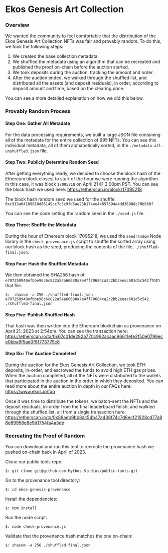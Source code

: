 
# Ekos Genesis Art Collection

### Overview
We wanted the community to feel comfortable that the distribution of the Ekos Genesis Art Collection NFTs was fair and provably random.  To do this, we took the following steps:

1) We created the base collection metadata.
2) We shuffled the metadata using an algorithm that can be recreated and published the proof on-chain before the auction started.
3) We took deposits during the auction, tracking the amount and order.
4) After the auction ended, we walked through the shuffled list, and distributed all the assets (and deposit residuals), in order, according to deposit amount and time, based on the clearing price.

You can see a more detailed explanation on how we did this below.

### Provably Random Process

#### Step One:  Gather All Metadata
For the data processing requirements, we built a large JSON file containing all of the metadata for the entire collection of 995 NFTs.  You can see this individual metadata, all of them alphabetically sorted, in the `./metadata-all-unshuffled.json` file.

#### Step Two:  Publicly Determine Random Seed
After getting everything ready, we decided to choose the block hash of the Ethereum block closest to start of the hour we were running the algorithm.  In this case, it was block `17095218` on April 21 @ 2:00pm PST.  You can see the block hash we used here:  https://etherscan.io/block/17095218

The block hash random seed we used for the shuffle:  `0xc913a04189010d86149cc7c5c9fd5ae23b174ee44857594a4dd3698dc70b560f`

You can see the code setting the random seed in the `./seed.js` file.

#### Step Three:  Shuffle the Metadata
During the hour of Ethereum block 17095218, we used the `seedrandom` Node library in the `check-provenance.js` script to shuffle the sorted array using our block hash as the seed, producing the contents of the file, `./shuffled-final.json`.

#### Step Four:  Hash the Shuffled Metadata
We then obtained the SHA256 hash of `e707250940efbbe96c6c822a54a66630a7e4ff70684ca2c2bb2eeac601d5c542` from that file.

```
$:  shasum -a 256 ./shuffled-final.json
e707250940efbbe96c6c822a54a66630a7e4ff70684ca2c2bb2eeac601d5c542  ./shuffled-final.json
```

#### Step Five:  Publish Shuffled Hash
That hash was then written into the Ethereum blockchain as provenance on April 21, 2023 at 2:54pm.  You can see the transaction here:  https://etherscan.io/tx/0x67c01de282a770c992acaac96611efe3f50e0799ece0bba9f5ae0f9f773775c8

#### Step Six: The Auction Completed
During the auction for the Ekos Genesis Art Collection, we took ETH deposits, in-order, and escrowed the funds to avoid high ETH gas prices.  When the auction completed, all of the NFTs were distributed to the wallets that participated in the auction in the order in which they deposited.  You can read more about the entire auction in depth in our FAQs here: https://www.ekos.io/faq

Once it was time to distribute the tokens, we batch-sent the NFTs and the deposit residuals, in-order from the final leaderboard finish, and walkied through the shuffled list, all from a single transaction here: 
https://etherscan.io/tx/0x88aeb9bb8ac54b47a438f74c7d8ecf21928cd77a88e89956e8e9d1754fa4a5de

### Recreating the Proof of Random
You can download and run this tool to recreate the provenance hash we pushed on-chain back in April of 2023.

Clone our public tools repo:
```
$: git clone git@github.com:Mythos-Studios/public-tools.git
```

Go to the provenance tool directory:
```
$: cd ekos-genesis-provenance
```

Install the dependencies:
```
$: npm install
```

Run the node script:
```
$: node check-provenance.js
```

Validate that the provenance hash matches the one on-chain:
```
$: shasum -a 256 ./shuffled-final.json
```
